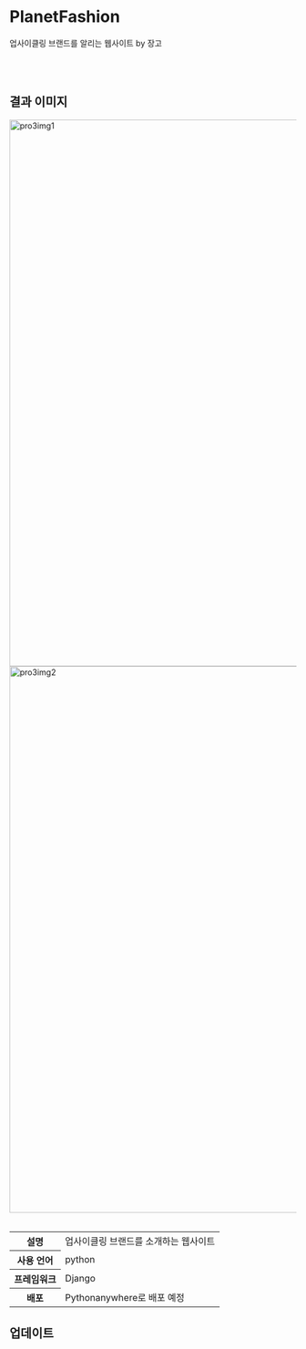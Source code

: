 # PlanetFashion
업사이클링 브랜드를 알리는 웹사이트 by 장고

<br><br>
## 결과 이미지
<img width="960" alt="pro3img1" src="https://github.com/june4969/PlanetFashion/assets/127813398/7b9e30c5-c1c3-4d3b-a42a-26535ed3eb34">
<img width="960" alt="pro3img2" src="https://github.com/june4969/PlanetFashion/assets/127813398/b9692f7e-ed6b-4fb3-b932-c098e8177503">
<br><br>
      <table>
          <tr>
            <th style={thStyle}>설명</th>
            <td style={tdStyle}>업사이클링 브랜드를 소개하는 웹사이트</td>
          </tr>
          <tr>
            <th style={thStyle}>사용 언어</th>
            <td style={tdStyle}>python</td>
          </tr>
          <tr>
            <th style={thStyle}>프레임워크</th>
            <td style={tdStyle}>Django</td>
          </tr>
          <tr>
            <th style={thStyle}>배포</th>
            <td style={tdStyle}>Pythonanywhere로 배포 예정</td>
          </tr>
      </table>

## 업데이트
